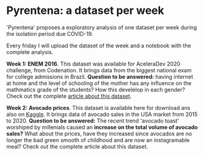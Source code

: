 # Pyrentena: a dataset per week

'Pyrentena' proposes a exploratory analysis of one dataset per week during the isolation period due COVID-19. 

Every friday I will upload the dataset of the week and a notebook with the complete analysis. 

**Week 1: ENEM 2016**. This dataset was available for AceleraDev 2020 challenge, from Codenation. It brings data from the biggest national exam for college admissions in Brazil. **Question to be answered:** having internet at home and the level of schooling of the mother has any influence on the mathmatics grade of the students? How this develelop in each gender? Check out the complete [article about this dataset](https://medium.com/joguei-os-dados/pyrentena-a-dataset-per-week-877ccf370eac). 


**Week 2: Avocado prices**. This dataset is available here for download ans also on [Kaggle](https://www.kaggle.com/alanluo418/avocado-prices-20152019). It brings data of avocado sales in the USA market from 2015 to 2020. **Question to be answered:** The recent trend 'avocado toast' worshiped by millenials caused an **increase on the total volume of avocado sales?** What about the prices, have they increased since avocados are no longer the bad green smooth of childhood and are now an instagramable meal? Check out the complete article about this dataset.
